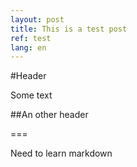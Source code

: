 ```yaml
---
layout: post
title: This is a test post
ref: test
lang: en
---
```


#Header

Some text

##An other header

===

Need to learn markdown
